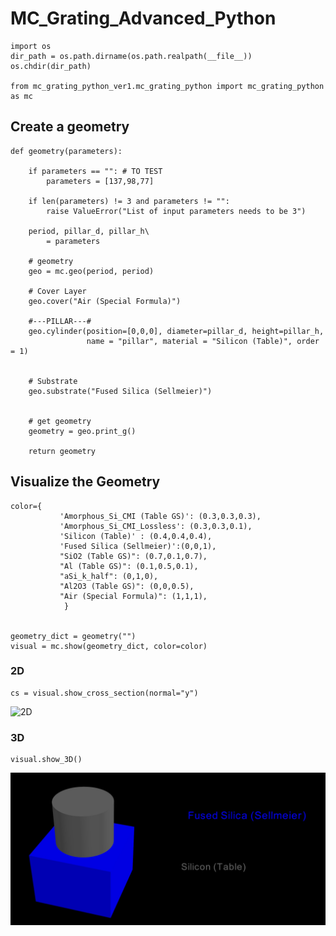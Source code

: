 # MC_Grating_Advanced_Python

```
import os 
dir_path = os.path.dirname(os.path.realpath(__file__))
os.chdir(dir_path)

from mc_grating_python_ver1.mc_grating_python import mc_grating_python as mc
```

## Create a geometry

```
def geometry(parameters):

    if parameters == "": # TO TEST
        parameters = [137,98,77]
        
    if len(parameters) != 3 and parameters != "":
        raise ValueError("List of input parameters needs to be 3")
              
    period, pillar_d, pillar_h\
        = parameters

    # geometry 
    geo = mc.geo(period, period)
    
    # Cover Layer
    geo.cover("Air (Special Formula)")
    
    #---PILLAR---#
    geo.cylinder(position=[0,0,0], diameter=pillar_d, height=pillar_h, 
                 name = "pillar", material = "Silicon (Table)", order = 1)
                 

    # Substrate
    geo.substrate("Fused Silica (Sellmeier)")
        
    
    # get geometry
    geometry = geo.print_g() 
    
    return geometry
```

## Visualize the Geometry 

```
color={
           'Amorphous_Si_CMI (Table GS)': (0.3,0.3,0.3),
           'Amorphous_Si_CMI_Lossless': (0.3,0.3,0.1),
           'Silicon (Table)' : (0.4,0.4,0.4),
           'Fused Silica (Sellmeier)':(0,0,1),
           "SiO2 (Table GS)": (0.7,0.1,0.7),
           "Al (Table GS)": (0.1,0.5,0.1),
           "aSi_k_half": (0,1,0),
           "Al2O3 (Table GS)": (0,0,0.5),
           "Air (Special Formula)": (1,1,1),
            }


geometry_dict = geometry("")
visual = mc.show(geometry_dict, color=color)
```
### 2D
```
cs = visual.show_cross_section(normal="y")
```

![2D](http://url/to/img.png](https://github.com/dorianherle/MC_Grating_Advanced_Python/blob/main/visualization_readme/2d.png)https://github.com/dorianherle/MC_Grating_Advanced_Python/blob/main/visualization_readme/2d.png)

### 3D

```
visual.show_3D()
```
![3D](https://github.com/dorianherle/MC_Grating_Advanced_Python/blob/main/visualization_readme/3d.jpg)
